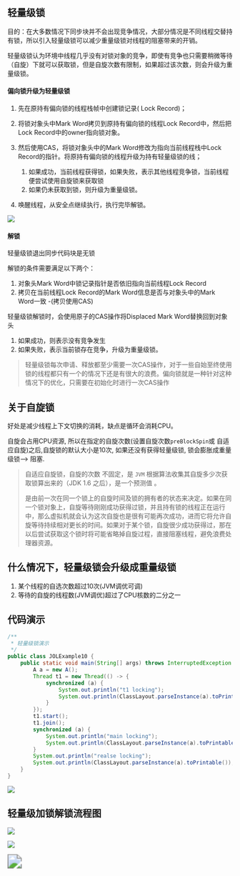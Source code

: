 ## 轻量级锁

目的：在大多数情况下同步块并不会出现竞争情况，大部分情况是不同线程交替持有锁，所以引入轻量级锁可以减少重量级锁对线程的阻塞带来的开销。

轻量级锁认为环境中线程几乎没有对锁对象的竞争，即使有竞争也只需要稍微等待（自旋）下就可以获取锁，但是自旋次数有限制，如果超过该次数，则会升级为重量级锁。



#### 偏向锁升级为轻量级锁

1. 先在原持有偏向锁的线程栈帧中创建锁记录( Lock Record)；

2. 将锁对象头中Mark Word拷贝到原持有偏向锁的线程Lock Record中，然后把Lock Record中的owner指向锁对象。

3. 然后使用CAS，将锁对象头中的Mark Word修改为指向当前线程栈中Lock Record的指针。将原持有偏向锁的线程升级为持有轻量级锁的线；
   1. 如果成功，当前线程获得锁，如果失败，表示其他线程竞争锁，当前线程便尝试使用自旋锁来获取锁
   2. 如果仍未获取到锁，则升级为重量级锁。
4. 唤醒线程，从安全点继续执行，执行完毕解锁。



![](https://youpaiyun.zongqilive.cn/image/20200710155440.png)



#### 解锁

轻量级锁退出同步代码块是无锁

解锁的条件需要满足以下两个：

1. 对象头Mark Word中锁记录指针是否依旧指向当前线程Lock Record
2. 拷贝在当前线程Lock Record的Mark Word信息是否与对象头中的Mark Word一致 -(拷贝使用CAS)



轻量级锁解锁时，会使用原子的CAS操作将Displaced Mark Word替换回到对象头

1. 如果成功，则表示没有竞争发生
2. 如果失败，表示当前锁存在竞争，升级为重量级锁。



>  轻量级锁每次申请、释放都至少需要一次CAS操作，对于一些自始至终使用锁的线程都只有一个的情况下还是有很大的浪费。偏向锁就是一种针对这种情况下的优化，只需要在初始化时进行一次CAS操作



## 关于自旋锁

好处是减少线程上下文切换的消耗，缺点是循环会消耗CPU。

自旋会占用CPU资源, 所以在指定的自旋次数(设置自旋次数`preBlockSpin`或 自适应自旋)之后,自旋锁的默认大小是10次,  如果还没有获得轻量级锁,  锁会膨胀成重量级锁--> 阻塞.

>  自适应自旋锁，自旋的次数 不固定，是 `JVM` 根据算法收集其自旋多少次获取锁算出来的（JDK 1.6 之后），是一个预测值 。
>
>  是由前一次在同一个锁上的自旋时间及锁的拥有者的状态来决定。如果在同一个锁对象上，自旋等待刚刚成功获得过锁，并且持有锁的线程正在运行中，那么虚拟机就会认为这次自旋也是很有可能再次成功，进而它将允许自旋等待持续相对更长的时间。如果对于某个锁，自旋很少成功获得过，那在以后尝试获取这个锁时将可能省略掉自旋过程，直接阻塞线程，避免浪费处理器资源。







## 什么情况下，轻量级锁会升级成重量级锁



1. 某个线程的自选次数超过10次(JVM调优可调)
2. 等待的自旋的线程数(JVM调优)超过了CPU核数的二分之一









## 代码演示

```java
/**
 * 轻量级锁演示
 */
public class JOLExample10 {
    public static void main(String[] args) throws InterruptedException {
        A a = new A();
        Thread t1 = new Thread(() -> {
            synchronized (a) {
                System.out.println("t1 locking");
                System.out.println(ClassLayout.parseInstance(a).toPrintable());
            }
        });
        t1.start();
        t1.join();
        synchronized (a) {
            System.out.println("main locking");
            System.out.println(ClassLayout.parseInstance(a).toPrintable());
        }
        System.out.println("realse locking");
        System.out.println(ClassLayout.parseInstance(a).toPrintable());
    }
}
```

![](https://youpaiyun.zongqilive.cn/image/20200711193655.png)







## 轻量级加锁解锁流程图

![](https://youpaiyun.zongqilive.cn/image/20200712092740.png)

![](https://youpaiyun.zongqilive.cn/image/20200712092835.png)





<img src="https://youpaiyun.zongqilive.cn/image/20200710154737.png" style="zoom:200%;" />







